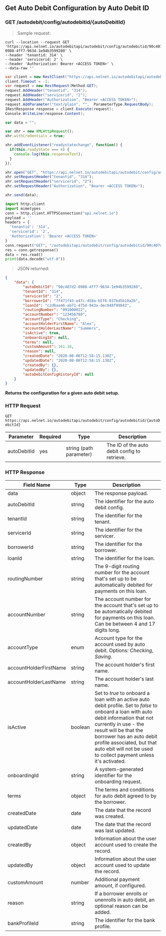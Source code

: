 <!--Endpoint introduction -->
## Get Auto Debit Configuration by Auto Debit ID

### GET /autodebit/config/autodebitid/{autoDebitId}

<!-- RIGHT: code samples -->

> Sample request:

```shell
curl --location --request GET 'https://api.nelnet.io/autodebitapi/autodebit/config/autodebitid/90c407d2-0988-4ff7-9634-1e94b3599280' \
--header 'tenantid: 314' \
--header 'servicerid: 2' \
--header 'Authorization: Bearer <ACCESS TOKEN>' \
--data-raw ''
```

```csharp
var client = new RestClient("https://api.nelnet.io/autodebitapi/autodebit/config/autodebitid/90c407d2-0988-4ff7-9634-1e94b3599280");
client.Timeout = -1;
var request = new RestRequest(Method.GET);
request.AddHeader("tenantid", "314");
request.AddHeader("servicerid", "2");
request.AddHeader("Authorization", "Bearer <ACCESS TOKEN>");
request.AddParameter("text/plain", "",  ParameterType.RequestBody);
IRestResponse response = client.Execute(request);
Console.WriteLine(response.Content);
```

```javascript
var data = "";

var xhr = new XMLHttpRequest();
xhr.withCredentials = true;

xhr.addEventListener("readystatechange", function() {
  if(this.readyState === 4) {
    console.log(this.responseText);
  }
});

xhr.open("GET", "https://api.nelnet.io/autodebitapi/autodebit/config/autodebitid/90c407d2-0988-4ff7-9634-1e94b3599280");
xhr.setRequestHeader("tenantid", "314");
xhr.setRequestHeader("servicerid", "2");
xhr.setRequestHeader("Authorization", "Bearer <ACCESS TOKEN>");

xhr.send(data);
```

```python
import http.client
import mimetypes
conn = http.client.HTTPSConnection("api.nelnet.io")
payload = ''
headers = {
  'tenantid': '314',
  'servicerid': '2',
  'Authorization': 'Bearer <ACCESS TOKEN>'
}
conn.request("GET", "/autodebitapi/autodebit/config/autodebitid/90c407d2-0988-4ff7-9634-1e94b3599280", payload, headers)
res = conn.getresponse()
data = res.read()
print(data.decode("utf-8"))
```

> JSON returned:

```json
{
    "data": {
        "autoDebitId": "90c407d2-0988-4ff7-9634-1e94b3599280",
        "tenantId": "314",
        "servicerId": "2",
        "borrowerId": "7f471f43-e4fc-458a-b5f6-037bd5b10a2b",
        "loanId": "c2d6aa46-ab71-475d-943a-dec948f99843",
        "routingNumber": "091000022",
        "accountNumber": "123456789",
        "accountType": "Checking",
        "accountHolderFirstName": "Alex",
        "accountHolderLastName": "Summers",
        "isActive": true,
        "onboardingId": null,
        "terms": null,
        "customAmount": 161.16,
        "reason": null,
        "createdDate": "2020-08-06T12:58:15.130Z",
        "updatedDate": "2020-08-06T12:58:15.130Z",
        "createdBy": {},
        "updatedBy": {},
        "autoDebitConfigHistoryId": null
    }
}
```

<!-- LEFT: documentation -->

**Returns the configuration for a given auto debit setup.**

### HTTP Request

`GET https://api.nelnet.io/autodebitapi/autodebit/config/autodebitid/{autoDebitId}`

Parameter | Required | Type   | Description
----------| -------- | ------ | -----------
autoDebitId | yes | string (path parameter) | The ID of the auto debit config to retrieve.

### HTTP Response

Field Name | Type | Description
---------- | ------- | -------
data | object | The response payload. 
autoDebitId | string | The identifier for the auto debit config.
tenantId | string | The identifier for the tenant.
servicerId | string | The identifier for the servicer.
borrowerId | string | The identifier for the borrower.
loanId | string | The identifier for the loan.
routingNumber | string | The 9-digit routing number for the account that's set up to be automatically debited for payments on this loan.
accountNumber | string | The account number for the account that's set up to be automatically debited for payments on this loan. Can be between 4 and 17 digits long.
accountType | enum | Account type for the account used by auto debit. Options: *Checking*, *Saving*.
accountHolderFirstName | string | The account holder's first name.
accountHolderLastName | string | The account holder's last name.
isActive | boolean | Set to *true* to onboard a loan with an active auto debit profile. Set to *false* to onboard a loan with auto debit information that not currently in use - the result will be that the borrower has an auto debit profile associated, but that auto ebit will not be used to collect payment unless it's activated.
onboardingId | string | A system-generated identifier for the onboarding request.
terms | object | The terms and conditions for auto debit agreed to by the borrower.
createdDate | date | The date that the record was created.
updatedDate | date | The date that the record was last updated.
createdBy | object | Information about the user account used to create the record.
updatedBy | object | Information about the user account used to update the record.
customAmount | number | Additional payment amount, if configured.
reason | string | If a borrower enrolls or unenrolls in auto debit, an optional reason can be added.
bankProfileId | string | The identifier for the bank profile.